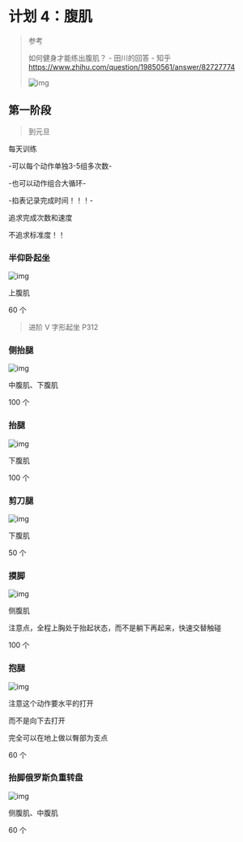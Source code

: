 # 计划 4：腹肌

> 参考
>
> 如何健身才能练出腹肌？ - 田川的回答 - 知乎
> https://www.zhihu.com/question/19850561/answer/82727774
>
> ![img](assets/v2-270d7d0a059a3399ad7013f62f70819b_hd.jpg)

## 第一阶段

> 到元旦

每天训练

-可以每个动作单独3-5组多次数-

-也可以动作组合大循环-

-掐表记录完成时间！！！-

追求完成次数和速度

不追求标准度！！

### 半仰卧起坐

![img](assets/v2-5b79039ca8e9a6f539878925e8e1a828_hd.jpg)

上腹肌

60 个

> 进阶 V 字形起坐 P312

### 侧抬腿

![img](assets/v2-7d9c6cf1f85cc3d9bdef33390c49b4b7_hd.jpg)

中腹肌、下腹肌

100 个

### 抬腿

![img](assets/v2-15845c44e951ecd8fbff36affe095996_hd.jpg)

下腹肌

100 个

### 剪刀腿

![img](assets/v2-f8124f6ed0e8b48162a633d13ba7d25b_hd.jpg)

下腹肌

50 个

### 摸脚

![img](assets/v2-96e442b47f155408fb7289802823b746_hd.jpg)

侧腹肌

注意点，全程上胸处于抬起状态，而不是躺下再起来，快速交替触碰

100 个

### 抱腿

![img](assets/v2-e624c05b022b443cce5e82d8de8de2cf_hd.jpg)

注意这个动作要水平的打开

而不是向下去打开

完全可以在地上做以臀部为支点

60 个

### 抬脚俄罗斯负重转盘

![img](assets/v2-bc35a12603f409784be4df5d2d123e43_hd.jpg)

侧腹肌、中腹肌

60 个

